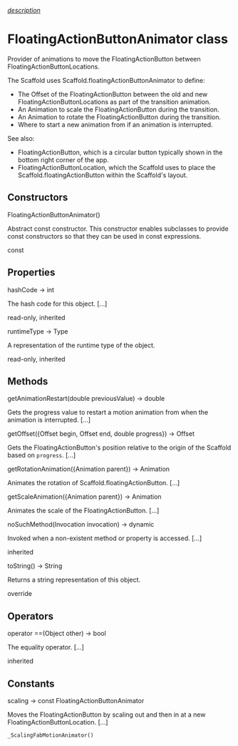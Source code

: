 [*description*][description]

# FloatingActionButtonAnimator class #

Provider of animations to move the FloatingActionButton between FloatingActionButtonLocations.

The Scaffold uses Scaffold.floatingActionButtonAnimator to define:

 *  The Offset of the FloatingActionButton between the old and new FloatingActionButtonLocations as part of the transition animation.
 *  An Animation to scale the FloatingActionButton during the transition.
 *  An Animation to rotate the FloatingActionButton during the transition.
 *  Where to start a new animation from if an animation is interrupted.

See also:

 *  FloatingActionButton, which is a circular button typically shown in the bottom right corner of the app.
 *  FloatingActionButtonLocation, which the Scaffold uses to place the Scaffold.floatingActionButton within the Scaffold's layout.

## Constructors ##

FloatingActionButtonAnimator()

Abstract const constructor. This constructor enables subclasses to provide const constructors so that they can be used in const expressions.

const

## Properties ##

hashCode → int

The hash code for this object. \[...\]

read-only, inherited

runtimeType → Type

A representation of the runtime type of the object.

read-only, inherited

## Methods ##

getAnimationRestart(double previousValue) → double

Gets the progress value to restart a motion animation from when the animation is interrupted. \[...\]

getOffset(\{Offset begin, Offset end, double progress\}) → Offset

Gets the FloatingActionButton's position relative to the origin of the Scaffold based on `progress`. \[...\]

getRotationAnimation(\{Animation<double> parent\}) → Animation<double>

Animates the rotation of Scaffold.floatingActionButton. \[...\]

getScaleAnimation(\{Animation<double> parent\}) → Animation<double>

Animates the scale of the FloatingActionButton. \[...\]

noSuchMethod(Invocation invocation) → dynamic

Invoked when a non-existent method or property is accessed. \[...\]

inherited

toString() → String

Returns a string representation of this object.

override

## Operators ##

operator ==(Object other) → bool

The equality operator. \[...\]

inherited

## Constants ##

scaling → const FloatingActionButtonAnimator

Moves the FloatingActionButton by scaling out and then in at a new FloatingActionButtonLocation. \[...\]

`_ScalingFabMotionAnimator()`


[description]: https://github.com/flutter/flutter/blob/master/packages/flutter/lib/src/material/floating_action_button_location.dart#L699